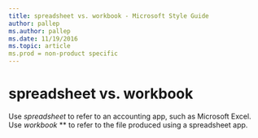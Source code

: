 ```yaml
---
title: spreadsheet vs. workbook - Microsoft Style Guide
author: pallep
ms.author: pallep
ms.date: 11/19/2016
ms.topic: article
ms.prod = non-product specific
---
```


# spreadsheet vs. workbook

Use *spreadsheet* to refer to an accounting app, such as Microsoft Excel. Use *workbook* ** to refer to the file produced using a spreadsheet app.
